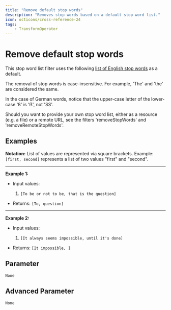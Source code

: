 ```yaml
---
title: "Remove default stop words"
description: "Removes stop words based on a default stop word list."
icon: octicons/cross-reference-24
tags: 
    - TransformOperator
---
```

# Remove default stop words
<!-- This file was generated - DO NOT CHANGE IT MANUALLY -->



This stop word list filter uses the following
[list of English stop words](https://gist.githubusercontent.com/rg089/35e00abf8941d72d419224cfd5b5925d/raw/12d899b70156fd0041fa9778d657330b024b959c/stopwords.txt)
as a default.

The removal of stop words is case-insensitive. For example, 'The' and 'the' are considered the same.

In the case of German words, notice that the upper-case letter of the lower-case 'ß' is 'ẞ', not 'SS'.

Should you want to provide your own stop word list, either as a resource (e.g. a file) or a remote URL, see the filters
'removeStopWords' and 'removeRemoteStopWords'.

## Examples

**Notation:** List of values are represented via square brackets. Example: `[first, second]` represents a list of two values "first" and "second".

---
**Example 1:**

* Input values:
    1. `[To be or not to be, that is the question]`

* Returns: `[To, question]`


---
**Example 2:**

* Input values:
    1. `[It always seems impossible, until it's done]`

* Returns: `[It impossible, ]`




## Parameter

`None`

## Advanced Parameter

`None`